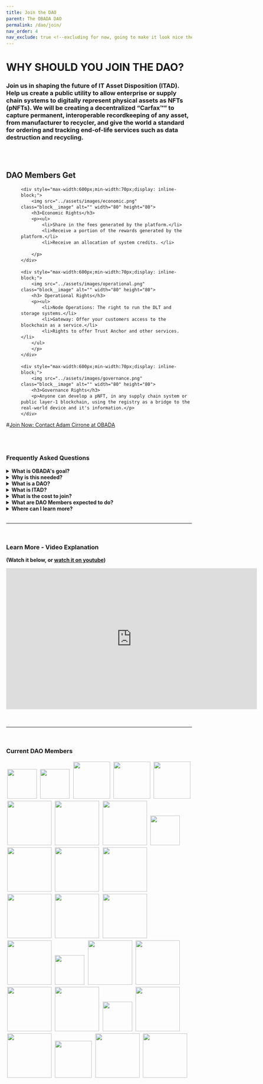 ```yaml
--- 
title: Join the DAO
parent: The OBADA DAO
permalink: /dao/join/
nav_order: 4
nav_exclude: true <!--excluding for now, going to make it look nice then add it -->
---
```


# WHY SHOULD YOU JOIN THE DAO?

### **Join us** in shaping the future of IT Asset Disposition (ITAD). Help us create a public utility to allow enterprise or supply chain systems to digitally represent physical assets as NFTs (pNFTs). We will be creating a decentralized “Carfax™” to capture permanent, interoperable recordkeeping of any asset, from manufacturer to recycler, and give the world a standard for ordering and tracking end-of-life services such as data destruction and recycling.

<br/><br/>
## DAO Members Get
<div style="padding-left:40px;">
	

	<div style="max-width:600px;min-width:70px;display: inline-block;">
		<img src="../assets/images/economic.png" class="block__image" alt="" width="80" height="80">
		<h3>Economic Rights</h3>
		<p><ul>
			<li>Share in the fees generated by the platform.</li>
			<li>Receive a portion of the rewards generated by the platform.</li>
			<li>Receive an allocation of system credits. </li>
 
		</p>
	</div>

	<div style="max-width:600px;min-width:70px;display: inline-block;">
        <img src="../assets/images/operational.png" class="block__image" alt="" width="80" height="80">
		<h3> Operational Rights</h3>
		<p><ul>
			<li>Node Operations: The right to run the DLT and storage systems.</li>
			<li>Gateway: Offer your customers access to the blockchain as a service.</li>
			<li>Rights to offer Trust Anchor and other services.</li>
		</ul>
		</p>
	</div>

	<div style="max-width:600px;min-width:70px;display: inline-block;">
		<img src="../assets/images/governance.png" class="block__image" alt="" width="80" height="80">
		<h3>Governance Rights</h3>
		<p>Anyone can develop a pNFT, in any supply chain system or public layer-1 blockchain, using the registry as a bridge to the real-world device and it's information.</p>
	</div>

</div>

#[Join Now: Contact Adam Cirrone at OBADA](mailto:adam@obada.io)

<br/><br/>

### Frequently Asked Questions

<details>
  <summary><strong>What is OBADA's goal?</summary>

  <div>
    
    To build a blockchain solution to track physical assets through their lifetimes using pNFTs on a blockchain, to facilitate device and component reuse, and end-of-life proper recovery or disposal.

  </div>

</details>

<details>
  <summary><strong>Why is this needed?</strong></summary>

  <div>
    
    OBADA's system is designed to address the main problems plaguing the ITAD market, and issues around proper reuse, recycling or disposal of IT equipment. These problems include:
    - Siloed and poor information on electronic devices
	- Poor electronics recycling rates
	- Fraud / scams in the market
	- Chain of custody issues
	- Environmental damage / problems from used electronics

  </div>

</details>


<details>
  <summary><strong>What is a DAO?</strong> </summary>

  <div>
    
    DAO stands for "Decentralized Autonomous Organization." Unlike a traditional trade organization, or an LLC, there is no central decision maker or single owner or entity in control. DAO members are like the “owners” of this non-company. They run the software, vote on all platform changes, and set all platform fees and rewards. 

  </div>

</details>


<details>
  <summary><strong>What is ITAD?</strong></summary>

  <div>
    
    IT asset disposition (ITAD) is an industry term and practice built around reusing, recycling, repurposing, repairing or disposing of unwanted IT equipment in a safe and environmentally friendly way.

  </div>

</details>


<details>
  <summary><strong>What is the cost to join?</strong></summary>

  <div>
    
    DAO membership seats are currently priced at a one-time fee of $6,500, plus a $15 bank charge. Note: After every 10 seats filled, the DAO may adjust the seat price, and included system credit allocation that goes with each seat.

  </div>

</details>


<details>
  <summary><strong>What are DAO Members expected to do?</strong></summary>

  <div>
    
    As a DAO member you would be responsible for voting on any future changes to the network. Also, you would be expected to either run a blockchain node, work with the DAO to ensure one is operating on your behalf, or to transfer your node rights to someone who will run a node for the system. Apart from that, being an active participant in helping to advocate for, or drive adoption efforts would be greatly appreciated. 

  </div>

</details>


<details>
  <summary><strong>Where can I learn more?</strong></summary>

  <div>
    
    Please <a href="mailto:adam@obada.io">contact Adam Cirrone of OBADA</a>, he will set up a call to answer any questions you have. 

  </div>

</details>
<br/><hr><br/>
</div>

### Learn More - Video Explanation 
(Watch it below, or [watch it on youtube](https://youtu.be/NqAvBgJ2wH4))
<div style="align-content:center;"><iframe width="680" height="382" src="https://www.youtube.com/embed/NqAvBgJ2wH4" title="YouTube video player" frameborder="0" allow="accelerometer; autoplay; clipboard-write; encrypted-media; gyroscope; picture-in-picture; web-share" allowfullscreen></iframe></div>

<br/><hr><br/>
### Current DAO Members
<div>
<img style="padding:3px;" src="../member-logos/ascdi-logo.jpg" height="80px" width="80px">
<img style="padding:3px;" src="../member-logos/big-data-supply-logo.png" height="80px" width="80px">
<img style="padding:3px;" src="../member-logos/digital-red-logo.jpg" height="100px" width="100px">
<img style="padding:3px;" src="../member-logos/dmd-logo.png" height="100px" width="100px">
<img style="padding:3px;" src="../member-logos/ers_logo_sq_transp.png" height="100px" width="100px">
<img style="padding:3px;" src="../member-logos/eagle-advisors-logo.png" height="120px" width="120px">
<img style="padding:3px;" src="../member-logos/avritek-logo.png" height="120px" width="120px">
<img style="padding:3px;" src="../member-logos/greentec-logo.jpg" height="120px" width="120px">
<img style="padding:3px;" src="../member-logos/jt-environmental-logo.gif" height="80px" width="80px">
<img style="padding:3px;" src="../member-logos/ledmax-logo.png" height="120px" width="120px">
<img style="padding:3px;" src="../member-logos/techreuse-logo.jpg" height="120px" width="120px">
<img style="padding:3px;" src="../member-logos/broker-site-white-bck-logo.png" height="120px" width="120px">
<img style="padding:3px;" src="../member-logos/Tradeloop-Logo-Hi-Res.png" height="120px" width="120px">
<img style="padding:3px;" src="../member-logos/rsr-regency-logo.jpg" height="120px" width="120px">
<img style="padding:3px;" src="../member-logos/renewit_logo.png" height="120px" width="120px">
<img style="padding:3px;" src="../member-logos/university-of-nevada-logo.png" height="120px" width="120px">
<img style="padding:3px;" src="../member-logos/xs-international-logo.png" height="80px" width="80px">
<img style="padding:3px;" src="../member-logos/think-dynamic-logo.png" height="120px" width="120px">
<img style="padding:3px;" src="../member-logos/first-class-networks.png" height="120px" width="120px">
<img style="padding:3px;" src="../member-logos/good-point-recycling.png" height="120px" width="120px">
<img style="padding:3px;" src="../member-logos/ifixit-logo.png" height="120px" width="120px">
<img style="padding:3px;" src="../member-logos/quantum-lifecycle-logo.png" height="80px" width="80px">
<img style="padding:3px;" src="../member-logos/repair-org-logo.png" height="120px" width="120px">
<img style="padding:3px;" src="../member-logos/usody-logo.png" height="120px" width="120px">
<img style="padding:3px;" src="../member-logos/value-smart-trading-ltd-logo.jpg" height="100px" width="100px">
<img style="padding:3px;" src="../member-logos/wireapp-logo.png" height="120px" width="120px">
<img style="padding:3px;" src="../member-logos/world-data-logo.png" height="120px" width="120px">


</div>
